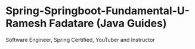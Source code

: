 # Spring-Springboot-Fundamental-U-Ramesh Fadatare (Java Guides)
Software Engineer, Spring Certified, YouTuber and Instructor


